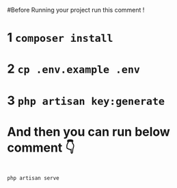 #Before Running your project run this comment !
<br>
# 1 ` composer install `

# 2 ` cp .env.example .env `

# 3 ` php artisan key:generate `

# And then you can run below comment :point_down: 

<br> ` php artisan serve `
